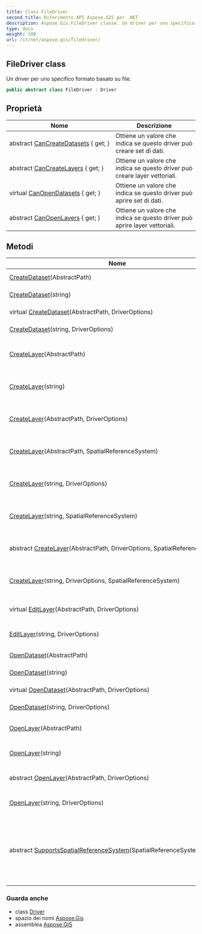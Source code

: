 ```yaml
---
title: Class FileDriver
second_title: Riferimento API Aspose.GIS per .NET
description: Aspose.Gis.FileDriver classe. Un driver per uno specifico formato basato su file.
type: docs
weight: 180
url: /it/net/aspose.gis/filedriver/
---
```

## FileDriver class

Un driver per uno specifico formato basato su file.

```csharp
public abstract class FileDriver : Driver
```

## Proprietà

| Nome | Descrizione |
| --- | --- |
| abstract [CanCreateDatasets](../../aspose.gis/filedriver/cancreatedatasets/) { get; } | Ottiene un valore che indica se questo driver può creare set di dati. |
| abstract [CanCreateLayers](../../aspose.gis/filedriver/cancreatelayers/) { get; } | Ottiene un valore che indica se questo driver può creare layer vettoriali. |
| virtual [CanOpenDatasets](../../aspose.gis/filedriver/canopendatasets/) { get; } | Ottiene un valore che indica se questo driver può aprire set di dati. |
| abstract [CanOpenLayers](../../aspose.gis/filedriver/canopenlayers/) { get; } | Ottiene un valore che indica se questo driver può aprire layer vettoriali. |

## Metodi

| Nome | Descrizione |
| --- | --- |
| [CreateDataset](../../aspose.gis/filedriver/createdataset/#createdataset)(AbstractPath) | Crea un set di dati. |
| [CreateDataset](../../aspose.gis/filedriver/createdataset/#createdataset_2)(string) | Crea un set di dati. |
| virtual [CreateDataset](../../aspose.gis/filedriver/createdataset/#createdataset_1)(AbstractPath, DriverOptions) | Crea un set di dati. |
| [CreateDataset](../../aspose.gis/filedriver/createdataset/#createdataset_3)(string, DriverOptions) | Crea un set di dati. |
| [CreateLayer](../../aspose.gis/filedriver/createlayer/#createlayer)(AbstractPath) | Crea il livello e lo apre per l'aggiunta. |
| [CreateLayer](../../aspose.gis/filedriver/createlayer/#createlayer_4)(string) | Crea il livello e lo apre per l'aggiunta. |
| [CreateLayer](../../aspose.gis/filedriver/createlayer/#createlayer_1)(AbstractPath, DriverOptions) | Crea il livello e lo apre per l'aggiunta. |
| [CreateLayer](../../aspose.gis/filedriver/createlayer/#createlayer_3)(AbstractPath, SpatialReferenceSystem) | Crea il livello e lo apre per l'aggiunta. |
| [CreateLayer](../../aspose.gis/filedriver/createlayer/#createlayer_5)(string, DriverOptions) | Crea il livello e lo apre per l'aggiunta. |
| [CreateLayer](../../aspose.gis/filedriver/createlayer/#createlayer_7)(string, SpatialReferenceSystem) | Crea il livello e lo apre per l'aggiunta. |
| abstract [CreateLayer](../../aspose.gis/filedriver/createlayer/#createlayer_2)(AbstractPath, DriverOptions, SpatialReferenceSystem) | Crea il livello e lo apre per l'aggiunta. |
| [CreateLayer](../../aspose.gis/filedriver/createlayer/#createlayer_6)(string, DriverOptions, SpatialReferenceSystem) | Crea il livello e lo apre per l'aggiunta. |
| virtual [EditLayer](../../aspose.gis/filedriver/editlayer/#editlayer)(AbstractPath, DriverOptions) | Apre un livello per la modifica. |
| [EditLayer](../../aspose.gis/filedriver/editlayer/#editlayer_1)(string, DriverOptions) | Apre un livello per la modifica. |
| [OpenDataset](../../aspose.gis/filedriver/opendataset/#opendataset)(AbstractPath) | Apre il set di dati. |
| [OpenDataset](../../aspose.gis/filedriver/opendataset/#opendataset_2)(string) | Apre il set di dati. |
| virtual [OpenDataset](../../aspose.gis/filedriver/opendataset/#opendataset_1)(AbstractPath, DriverOptions) | Apre il set di dati. |
| [OpenDataset](../../aspose.gis/filedriver/opendataset/#opendataset_3)(string, DriverOptions) | Apre il set di dati. |
| [OpenLayer](../../aspose.gis/filedriver/openlayer/#openlayer)(AbstractPath) | Apre il livello per la lettura. |
| [OpenLayer](../../aspose.gis/filedriver/openlayer/#openlayer_2)(string) | Apre il livello per la lettura. |
| abstract [OpenLayer](../../aspose.gis/filedriver/openlayer/#openlayer_1)(AbstractPath, DriverOptions) | Apre il livello per la lettura. |
| [OpenLayer](../../aspose.gis/filedriver/openlayer/#openlayer_3)(string, DriverOptions) | Apre il livello per la lettura. |
| abstract [SupportsSpatialReferenceSystem](../../aspose.gis/filedriver/supportsspatialreferencesystem/)(SpatialReferenceSystem) | Determina se il sistema di riferimento spaziale specificato è supportato dal driver. |

### Guarda anche

* class [Driver](../driver/)
* spazio dei nomi [Aspose.Gis](../../aspose.gis/)
* assemblea [Aspose.GIS](../../)


